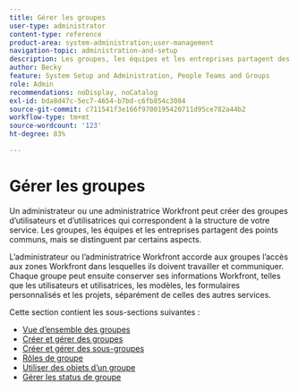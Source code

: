 ```yaml
---
title: Gérer les groupes
user-type: administrator
content-type: reference
product-area: system-administration;user-management
navigation-topic: administration-and-setup
description: Les groupes, les équipes et les entreprises partagent des points communs, mais se distinguent par certains aspects. L’administrateur Workfront accorde aux groupes l’accès aux zones Workfront où ils doivent travailler et communiquer.
author: Becky
feature: System Setup and Administration, People Teams and Groups
role: Admin
recommendations: noDisplay, noCatalog
exl-id: bda8d47c-5ec7-4654-b7bd-c6fb854c3084
source-git-commit: c711541f3e166f9700195420711d95ce782a44b2
workflow-type: tm+mt
source-wordcount: '123'
ht-degree: 83%

---
```


# Gérer les groupes

Un administrateur ou une administratrice Workfront peut créer des groupes d’utilisateurs et d’utilisatrices qui correspondent à la structure de votre service. Les groupes, les équipes et les entreprises partagent des points communs, mais se distinguent par certains aspects.

L’administrateur ou l’administratrice Workfront accorde aux groupes l’accès aux zones Workfront dans lesquelles ils doivent travailler et communiquer. Chaque groupe peut ensuite conserver ses informations Workfront, telles que les utilisateurs et utilisatrices, les modèles, les formulaires personnalisés et les projets, séparément de celles des autres services.

Cette section contient les sous-sections suivantes :

* [Vue d’ensemble des groupes](../../administration-and-setup/manage-groups/groups-overview/groups-overview.md)
* [Créer et gérer des groupes](../../administration-and-setup/manage-groups/create-and-manage-groups/create-and-manage-groups.md)
* [Créer et gérer des sous-groupes](../../administration-and-setup/manage-groups/create-and-manage-subgroups/create-and-manage-subgroups.md)
* [Rôles de groupe](../../administration-and-setup/manage-groups/group-roles/group-roles.md)
* [Utiliser des objets d’un groupe](../../administration-and-setup/manage-groups/work-with-group-objects/work-with-a-groups-objects.md)
* [Gérer les status de groupe](../../administration-and-setup/manage-groups/manage-group-statuses/manage-group-statuses.md)
